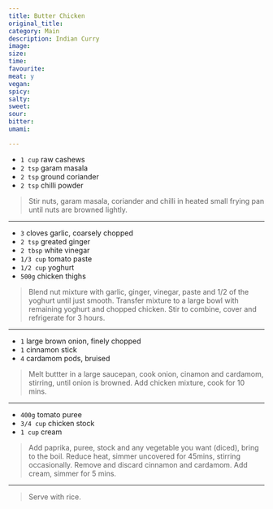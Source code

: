 ```yaml
---
title: Butter Chicken
original_title:
category: Main
description: Indian Curry
image:
size:
time:
favourite:
meat: y
vegan:
spicy:
salty:
sweet:
sour:
bitter:
umami:

---
```


<!---
Here down is where you want steps/ingredients. An example of a step is:
---

* `1/4 cup` Soy Sauce
* `1/4 cup` Mirin
* `1/4 cup` Sake
* `1 tsp` Sugar

>In a small saucepan, combine all the ingredients for the marinade

---
Note the triple dashes, paragraph spaces, back dashes and other formatting.
-->

* `1 cup` raw cashews
* `2 tsp` garam masala
* `2 tsp` ground coriander
* `2 tsp` chilli powder

>Stir nuts, garam masala, coriander and chilli in heated small frying pan until nuts are browned lightly.

---

* `3` cloves garlic, coarsely chopped
* `2 tsp` greated ginger
* `2 tbsp` white vinegar
* `1/3 cup` tomato paste
* `1/2 cup` yoghurt
* `500g` chicken thighs

>Blend nut mixture with garlic, ginger, vinegar, paste and 1/2 of the yoghurt until just smooth. Transfer mixture to a large bowl with remaining yoghurt and chopped chicken. Stir to combine, cover and refrigerate for 3 hours.

---

* `1` large brown onion, finely chopped
* `1` cinnamon stick
* `4` cardamom pods, bruised

>Melt buttter in a large saucepan, cook onion, cinamon and cardamom, stirring, until onion is browned. Add chicken mixture, cook for 10 mins. 

---

* `400g` tomato puree
* `3/4 cup` chicken stock
* `1 cup` cream

>Add paprika, puree, stock and any vegetable you want (diced), bring to the boil. Reduce heat, simmer uncovered for 45mins, stirring occasionally. Remove and discard cinnamon and cardamom. Add cream, simmer for 5 mins.

---

>Serve with rice. 